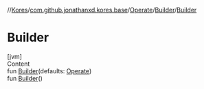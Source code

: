 //[Kores](../../../index.md)/[com.github.jonathanxd.kores.base](../../index.md)/[Operate](../index.md)/[Builder](index.md)/[Builder](-builder.md)



# Builder  
[jvm]  
Content  
fun [Builder](-builder.md)(defaults: [Operate](../index.md))  
fun [Builder](-builder.md)()  



